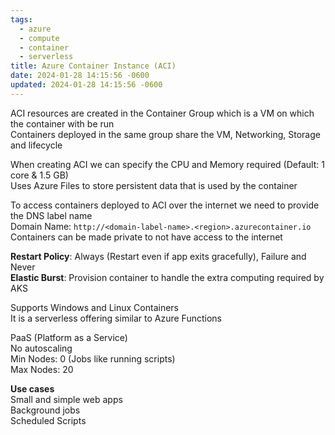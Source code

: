 ```yaml
---
tags:
  - azure
  - compute
  - container
  - serverless
title: Azure Container Instance (ACI)
date: 2024-01-28 14:15:56 -0600
updated: 2024-01-28 14:15:56 -0600
---
```


ACI resources are created in the Container Group which is a VM on which the container with be run  
Containers deployed in the same group share the VM, Networking, Storage and lifecycle  

When creating ACI we can specify the CPU and Memory required (Default: 1 core & 1.5 GB)  
Uses Azure Files to store persistent data that is used by the container  

To access containers deployed to ACI over the internet we need to provide the DNS label name  
Domain Name: `http://<domain-label-name>.<region>.azurecontainer.io`  
Containers can be made private to not have access to the internet  

**Restart Policy**: Always (Restart even if app exits gracefully), Failure and Never  
**Elastic Burst**: Provision container to handle the extra computing required by AKS  

Supports Windows and Linux Containers  
It is a serverless offering similar to Azure Functions

PaaS (Platform as a Service)  
No autoscaling  
Min Nodes: 0 (Jobs like running scripts)  
Max Nodes: 20

**Use cases**  
Small and simple web apps  
Background jobs  
Scheduled Scripts  
